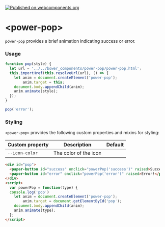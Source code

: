 [![Published on webcomponents.org](https://img.shields.io/badge/webcomponents.org-published-blue.svg)](https://www.webcomponents.org/element/bennypowers/power-pop)

# \<power-pop\>

`power-pop` provides a brief animation indicating success or error.

### Usage

```js
function pop(style) {
  let url = '../../bower_components/power-pop/power-pop.html';
  this.importHref(this.resolveUrl(url), () => {
    let anim = document.createElement('power-pop');
        anim.target = this;
    document.body.appendChild(anim);
    anim.animate(style);
  });
}

pop('error');
```
### Styling
`<power-pop>` provides the following custom properties and mixins for styling:

Custom property | Description | Default
----------------|-------------|----------
`--icon-color` | The color of the icon |

<!--
```
<custom-element-demo>
  <template>
    <base href="https://user-content-dot-custom-elements.appspot.com/bennypowers/power-pop/ac4b78af94f8268f04e210ecf11cb88fd0f96237/power-pop/">
    <script src="../webcomponentsjs/webcomponents-lite.js"></script>
    <link rel="import" href="power-pop.html">
    <link rel="import" href="../paper-button/paper-button.html">
    <link rel="import" href="../paper-styles/color.html">
    <style>
      #pop {
        display: flex;
        align-items: center;
        justify-content: center;
        border: 1px dashed grey;
        width:200px;
        height:200px;
        margin: 16px;
      }
      #success {
        background: green;
        color: white;
      }
      #error {
        background: red;
        color: white;
      }
    </style>
    <next-code-block></next-code-block>
  </template>
</custom-element-demo>
```
-->
```html
<div id="pop">
  <paper-button id="success" onclick="powerPop('success')" raised>Success!</paper-button>
  <paper-button id="error" onclick="powerPop('error')" raised>Error!</paper-button>
</div>
<script>
  var powerPop = function(type) {
  console.log('pop')
    let anim = document.createElement('power-pop');
        anim.target = document.getElementById('pop');
    document.body.appendChild(anim);
    anim.animate(type);
  };
</script>
```
